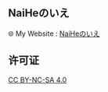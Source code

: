 ## NaiHeのいえ

🌐 My Website : [NaiHeのいえ](https://www.naihee.cn)


## 许可证
[CC BY-NC-SA 4.0](https://creativecommons.org/licenses/by-nc-sa/4.0/)
